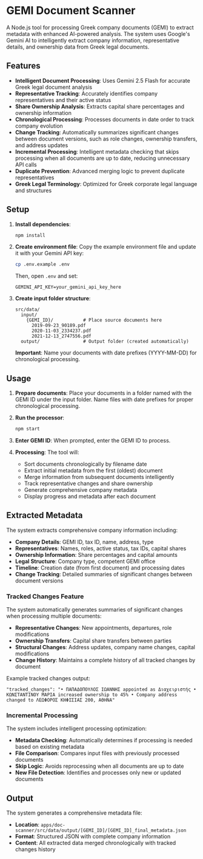 # GEMI Document Scanner

A Node.js tool for processing Greek company documents (GEMI) to extract metadata with enhanced AI-powered analysis. The system uses Google's Gemini AI to intelligently extract company information, representative details, and ownership data from Greek legal documents.

## Features

- **Intelligent Document Processing**: Uses Gemini 2.5 Flash for accurate Greek legal document analysis
- **Representative Tracking**: Accurately identifies company representatives and their active status
- **Share Ownership Analysis**: Extracts capital share percentages and ownership information
- **Chronological Processing**: Processes documents in date order to track company evolution
- **Change Tracking**: Automatically summarizes significant changes between document versions, such as role changes, ownership transfers, and address updates
- **Incremental Processing**: Intelligent metadata checking that skips processing when all documents are up to date, reducing unnecessary API calls
- **Duplicate Prevention**: Advanced merging logic to prevent duplicate representatives
- **Greek Legal Terminology**: Optimized for Greek corporate legal language and structures

## Setup

1. **Install dependencies**:

   ```sh
   npm install
   ```

2. **Create environment file**:
   Copy the example environment file and update it with your Gemini API key:

   ```sh
   cp .env.example .env
   ```

   Then, open `.env` and set:

   ```
   GEMINI_API_KEY=your_gemini_api_key_here
   ```

3. **Create input folder structure**:

   ```
   src/data/
     input/
       {GEMI_ID}/           # Place source documents here
         2019-09-23_90189.pdf
         2020-11-03_2334237.pdf
         2021-12-13_2747556.pdf
     output/                # Output folder (created automatically)
   ```

   **Important**: Name your documents with date prefixes (YYYY-MM-DD) for chronological processing.

## Usage

1. **Prepare documents**: Place your documents in a folder named with the GEMI ID under the input folder. Name files with date prefixes for proper chronological processing.

2. **Run the processor**:

   ```sh
   npm start
   ```

3. **Enter GEMI ID**: When prompted, enter the GEMI ID to process.

4. **Processing**: The tool will:
   - Sort documents chronologically by filename date
   - Extract initial metadata from the first (oldest) document
   - Merge information from subsequent documents intelligently
   - Track representative changes and share ownership
   - Generate comprehensive company metadata
   - Display progress and metadata after each document

## Extracted Metadata

The system extracts comprehensive company information including:

- **Company Details**: GEMI ID, tax ID, name, address, type
- **Representatives**: Names, roles, active status, tax IDs, capital shares
- **Ownership Information**: Share percentages and capital amounts
- **Legal Structure**: Company type, competent GEMI office
- **Timeline**: Creation date (from first document) and processing dates
- **Change Tracking**: Detailed summaries of significant changes between document versions

### Tracked Changes Feature

The system automatically generates summaries of significant changes when processing multiple documents:

- **Representative Changes**: New appointments, departures, role modifications
- **Ownership Transfers**: Capital share transfers between parties
- **Structural Changes**: Address updates, company name changes, capital modifications
- **Change History**: Maintains a complete history of all tracked changes by document

Example tracked changes output:

```
"tracked_changes": "• ΠΑΠΑΔΟΠΟΥΛΟΣ ΙΩΑΝΝΗΣ appointed as Διαχειριστής • ΚΩΝΣΤΑΝΤΙΝΟΥ ΜΑΡΙΑ increased ownership to 45% • Company address changed to ΛΕΩΦΟΡΟΣ ΚΗΦΙΣΙΑΣ 200, ΑΘΗΝΑ"
```

### Incremental Processing

The system includes intelligent processing optimization:

- **Metadata Checking**: Automatically determines if processing is needed based on existing metadata
- **File Comparison**: Compares input files with previously processed documents
- **Skip Logic**: Avoids reprocessing when all documents are up to date
- **New File Detection**: Identifies and processes only new or updated documents

## Output

The system generates a comprehensive metadata file:

- **Location**: `apps/doc-scanner/src/data/output/[GEMI_ID]/[GEMI_ID]_final_metadata.json`
- **Format**: Structured JSON with complete company information
- **Content**: All extracted data merged chronologically with tracked changes history
